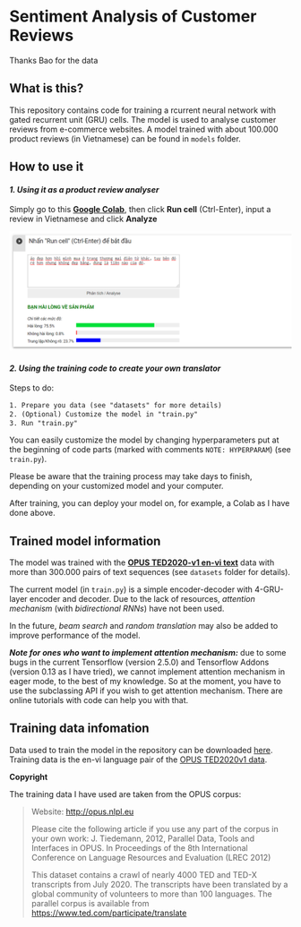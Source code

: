 # Sentiment Analysis of Customer Reviews

Thanks Bao for the data

## What is this?
This repository contains code for training a rcurrent neural network with gated recurrent unit (GRU) cells. The model is used to analyse customer reviews from e-commerce websites. A model trained with about 100.000 product reviews (in Vietnamese) can be found in `models` folder.

## How to use it
#### *1. Using it as a product review analyser* 
Simply go to this [**Google Colab**](https://colab.research.google.com/drive/1cYNHmXSNTxkkt5wJsWcNx9wf35fkFZMW?usp=sharing), then click **Run cell** (Ctrl-Enter), input a review in Vietnamese and click **Analyze** 

![Demo using the translator on Colab](/resources/demo.PNG "Hope you enjoy it!") 


#### *2. Using the training code to create your own translator*
Steps to do:

    1. Prepare you data (see "datasets" for more details)
    2. (Optional) Customize the model in "train.py"
    3. Run "train.py" 

You can easily customize the model by changing hyperparameters put at the beginning of code parts (marked with comments `NOTE: HYPERPARAM`) (see `train.py`).  

Please be aware that the training process may take days to finish, depending on your customized model and your computer.  

After training, you can deploy your model on, for example, a Colab as I have done above.  

## Trained model information
The model was trained with the [**OPUS TED2020-v1 en-vi text**](https://opus.nlpl.eu/TED2020-v1.php) data with more than 300.000 pairs of text sequences (see `datasets` folder for details). 

The current model (in `train.py`) is a simple encoder-decoder with 4-GRU-layer encoder and decoder. Due to the lack of resources, *attention mechanism* (with *bidirectional RNNs*) have not been used.  

In the future, *beam search* and *random translation* may also be added to improve performance of the model.  

***Note for ones who want to implement attention mechanism:*** due to some bugs in the current Tensorflow (version 2.5.0) and Tensorflow Addons (version 0.13 as I have tried), we cannot implement attention mechanism in eager mode, to the best of my knowledge. So at the moment, you have to use the subclassing API if you wish to get attention mechanism. There are online tutorials with code can help you with that.

## Training data infomation
Data used to train the model in the repository can be downloaded [here](https://drive.google.com/file/d/1AiUt7TuIUcVLb3M_iM99yGhJTtuhOB_x/view?usp=sharing). Training data is the en-vi language pair of the [OPUS TED2020v1 data](https://opus.nlpl.eu/TED2020-v1.php).   

**Copyright**  

The training data I have used are taken from the OPUS corpus:  

> Website: http://opus.nlpl.eu
> 
> Please cite the following article if you use any part of the corpus in your own work: J. Tiedemann, 2012, Parallel Data, Tools and Interfaces in OPUS. In Proceedings of the 8th International Conference on Language Resources and Evaluation (LREC 2012)
> 
> This dataset contains a crawl of nearly 4000 TED and TED-X transcripts from July 2020. The transcripts have been translated by a global community of volunteers to more than 100 languages. The parallel corpus is available from https://www.ted.com/participate/translate






